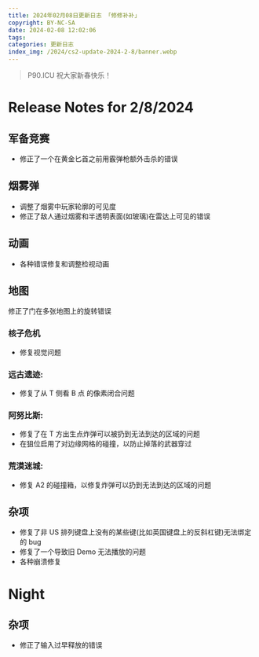 ```yaml
---
title: 2024年02月08日更新日志 「修修补补」
copyright: BY-NC-SA
date: 2024-02-08 12:02:06
tags:
categories: 更新日志
index_img: /2024/cs2-update-2024-2-8/banner.webp
---
```


> P90.ICU 祝大家新春快乐！

# Release Notes for 2/8/2024

## 军备竞赛

- 修正了一个在黄金匕首之前用霰弹枪额外击杀的错误

## 烟雾弹

- 调整了烟雾中玩家轮廓的可见度
- 修正了敌人通过烟雾和半透明表面(如玻璃)在雷达上可见的错误

## 动画

- 各种错误修复和调整检视动画

## 地图

修正了门在多张地图上的旋转错误

### 核子危机

- 修复视觉问题

### 远古遗迹:

- 修复了从 T 侧看 B 点 的像素闭合问题

### 阿努比斯:

- 修复了在 T 方出生点炸弹可以被扔到无法到达的区域的问题
- 在狙位启用了对边缘网格的碰撞，以防止掉落的武器穿过

### 荒漠迷城:

- 修复 A2 的碰撞箱，以修复炸弹可以扔到无法到达的区域的问题

## 杂项

- 修复了非 US 排列键盘上没有的某些键(比如英国键盘上的反斜杠键)无法绑定的 bug
- 修复了一个导致旧 Demo 无法播放的问题
- 各种崩溃修复

# Night

## 杂项

- 修正了输入过早释放的错误
